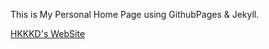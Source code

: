 This is My Personal Home Page using GithubPages & Jekyll.

[HKKKD's WebSite](http://hkkkd.github.io)